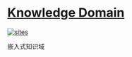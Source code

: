 # [Knowledge Domain](https://github.com/qitas/docs)

[![sites](http://182.61.61.133/link/resources/SoC.png)](http://docs.qitas.cn)

嵌入式知识域
